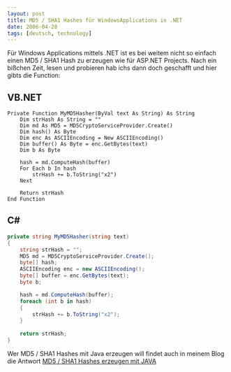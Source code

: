 ```yaml
---
layout: post
title: MD5 / SHA1 Hashes für WindowsApplications in .NET
date: 2006-04-28
tags: [deutsch, technology]
---
```


Für Windows Applications mittels .NET ist es bei weitem nicht so einfach einen MD5 / SHA1 Hash zu erzeugen wie für ASP.NET Projects. Nach ein bißchen Zeit, lesen und probieren hab ichs dann doch geschafft und hier gibts die Function:

## VB.NET

```VB.net
Private Function MyMD5Hasher(ByVal text As String) As String
 	Dim strHash As String = ""
   	Dim md As MD5 = MD5CryptoServiceProvider.Create()
   	Dim hash() As Byte
   	Dim enc As ASCIIEncoding = New ASCIIEncoding()
   	Dim buffer() As Byte = enc.GetBytes(text)
   	Dim b As Byte

   	hash = md.ComputeHash(buffer)
   	For Each b In hash
   		strHash += b.ToString("x2")
   	Next

   	Return strHash
End Function
```

## C\#

```C#
private string MyMD5Hasher(string text)
{
   	string strHash = "";
   	MD5 md = MD5CryptoServiceProvider.Create();
   	byte[] hash;
   	ASCIIEncoding enc = new ASCIIEncoding();
   	byte[] buffer = enc.GetBytes(text);
   	byte b;

   	hash = md.ComputeHash(buffer);
   	foreach (int b in hash)
    {
   		strHash += b.ToString("x2");
   	}
    
    return strHash;
}
```

Wer MD5 / SHA1 Hashes mit Java erzeugen will findet auch in meinem Blog die Antwort [MD5 / SHA1 Hashes erzeugen mit JAVA](http://blog.gotchi.at/index.php?/archives/81-MD5-SHA1-Hashes-erzeugen-mit-JAVA.html)